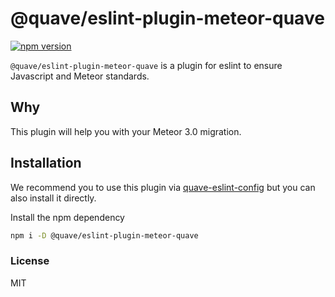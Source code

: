 # @quave/eslint-plugin-meteor-quave

[![npm version](https://badge.fury.io/js/@quave%2Feslint-plugin-meteor-quave.svg)](https://badge.fury.io/js/@quave%2Feslint-plugin-meteor-quave)

`@quave/eslint-plugin-meteor-quave` is a plugin for eslint to ensure Javascript and Meteor standards.

## Why
This plugin will help you with your Meteor 3.0 migration.

## Installation

We recommend you to use this plugin via [quave-eslint-config](https://github.com/quavedev/eslint-config) but you can also install it directly.

Install the npm dependency
```sh
npm i -D @quave/eslint-plugin-meteor-quave
```

### License

MIT
